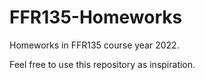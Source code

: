 # FFR135-Homeworks
Homeworks in FFR135 course year 2022.

Feel free to use this repository as inspiration.
